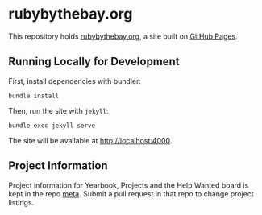 # rubybythebay.org

This repository holds [rubybythebay.org](http://rubybythebay.org), a site built on [GitHub Pages](https://pages.github.com/).

## Running Locally for Development

First, install dependencies with bundler:

```
bundle install
```

Then, run the site with `jekyll`:

```
bundle exec jekyll serve
```

The site will be available at [http://localhost:4000](http://localhost:4000).

## Project Information

Project information for Yearbook, Projects and the Help Wanted board is kept in the repo
[meta](https://github.com/rubyforgood/meta).   Submit a pull request in that repo
to change project listings.
